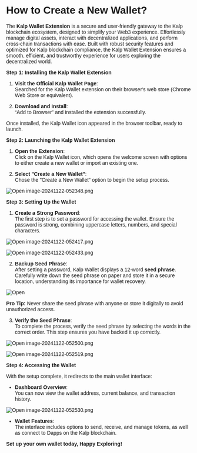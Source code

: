<style>  body { font-family: "Source Sans 3", sans-serif!important; }</style>
<link href="https://fonts.googleapis.com/css2?family=Source+Sans+3:ital,wght@0,200..900;1,200..900&display=swap" rel="stylesheet">    
<link rel="stylesheet" href="https://fonts.googleapis.com/icon?family=Material+Icons">

# How to Create a New Wallet?

The **Kalp Wallet Extension** is a secure and user-friendly gateway to the Kalp blockchain ecosystem, designed to simplify your Web3 experience. Effortlessly manage digital assets, interact with decentralized applications, and perform cross-chain transactions with ease. Built with robust security features and optimized for Kalp blockchain compliance, the Kalp Wallet Extension ensures a smooth, efficient, and trustworthy experience for users exploring the decentralized world.

**Step 1: Installing the Kalp Wallet Extension**

1.  **Visit the Official Kalp Wallet Page**:  
    Searched for the Kalp Wallet extension on their browser's web store (Chrome Web Store or equivalent).
    
2.  **Download and Install**:  
    “Add to Browser” and installed the extension successfully.
    

Once installed, the Kalp Wallet icon appeared in the browser toolbar, ready to launch.

**Step 2: Launching the Kalp Wallet Extension**

1.  **Open the Extension**:  
    Click on the Kalp Wallet icon, which opens the welcome screen with options to either create a new wallet or import an existing one.
    
2.  **Select "Create a New Wallet"**:  
    Chose the "Create a New Wallet" option to begin the setup process.
    

![Open image-20241122-052348.png](https://docs-images-kalp-studio.s3.ap-south-1.amazonaws.com/Extension+Images/How+to+creat+new+wallet/I1.png)


**Step 3: Setting Up the Wallet**

1.  **Create a Strong Password**:  
    The first step is to set a password for accessing the wallet. Ensure the password is strong, combining uppercase letters, numbers, and special characters.
    

![Open image-20241122-052417.png](https://docs-images-kalp-studio.s3.ap-south-1.amazonaws.com/Extension+Images/How+to+creat+new+wallet/I2.png)


![Open image-20241122-052433.png](https://docs-images-kalp-studio.s3.ap-south-1.amazonaws.com/Extension+Images/How+to+creat+new+wallet/I3.png)


2.  **Backup Seed Phrase**:  
    After setting a password, Kalp Wallet displays a 12-word **seed phrase**. Carefully write down the seed phrase on paper and store it in a secure location, understanding its importance for wallet recovery.
    

![Open](https://docs-images-kalp-studio.s3.ap-south-1.amazonaws.com/Extension+Images/How+to+creat+new+wallet/I4.png)

**Pro Tip:** Never share the seed phrase with anyone or store it digitally to avoid unauthorized access.

3.  **Verify the Seed Phrase**:  
    To complete the process, verify the seed phrase by selecting the words in the correct order. This step ensures you have backed it up correctly.
    

![Open image-20241122-052500.png](https://docs-images-kalp-studio.s3.ap-south-1.amazonaws.com/Extension+Images/How+to+creat+new+wallet/I5.png)


![Open image-20241122-052519.png](https://docs-images-kalp-studio.s3.ap-south-1.amazonaws.com/Extension+Images/How+to+creat+new+wallet/I6.png)


**Step 4: Accessing the Wallet**

With the setup complete, it redirects to the main wallet interface:

-   **Dashboard Overview**:  
    You can now view the wallet address, current balance, and transaction history.
    

![Open image-20241122-052530.png](https://docs-images-kalp-studio.s3.ap-south-1.amazonaws.com/Extension+Images/How+to+creat+new+wallet/I7.png)


-   **Wallet Features**:  
    The interface includes options to send, receive, and manage tokens, as well as connect to Dapps on the Kalp blockchain.
    

**Set up your own wallet today, Happy Exploring!**




